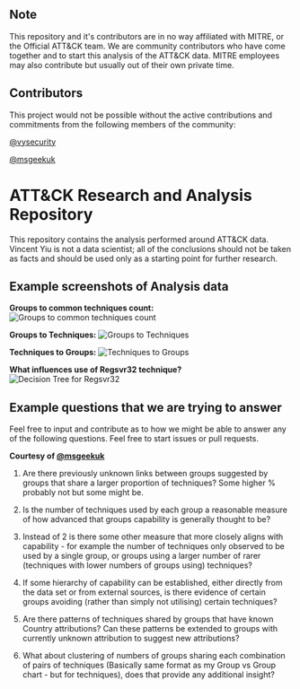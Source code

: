 ## Note

This repository and it's contributors are in no way affiliated with MITRE, or the Official ATT&CK team. We are community contributors who have come together and to start this analysis of the ATT&CK data. MITRE employees may also contribute but usually out of their own private time.

## Contributors

This project would not be possible without the active contributions and commitments from the following members of the community:

[@vysecurity](https://twitter.com/vysecurity)

[@msgeekuk](https://twitter.com/msgeekuk)

# ATT&CK Research and Analysis Repository

This repository contains the analysis performed around ATT&CK data. Vincent Yiu is not a data scientist; all of the conclusions should not be taken as facts and should be used only as a starting point for further research.

## Example screenshots of Analysis data

**Groups to common techniques count:** ![Groups to common techniques count](Screenshots/Group_Technique_Common.jpg)

**Groups to Techniques:** ![Groups to Techniques](Screenshots/GroupXTechnique.png)

**Techniques to Groups:** ![Techniques to Groups](Screenshots/TechniqueXGroup.png)

**What influences use of Regsvr32 technique?** ![Decision Tree for Regsvr32](Screenshots/Decision_Tree_Regsvr32.jpg)

## Example questions that we are trying to answer

Feel free to input and contribute as to how we might be able to answer any of the following questions. Feel free to start issues or pull requests.

**Courtesy of [@msgeekuk](https://twitter.com/msgeekuk)**

1) Are there previously unknown links between groups suggested by groups that share a larger proportion of techniques? Some higher % probably not but some might be.

2) Is the number of techniques used by each group a reasonable measure of how advanced that groups capability is generally thought to be?

3) Instead of 2 is there some other measure that more closely aligns with capability - for example the number of techniques only observed to be used by a single group, or groups using a larger number of rarer (techniques with lower numbers of groups using) techniques?

4) If some hierarchy of capability can be established, either directly from the data set or from external sources, is there evidence of certain groups avoiding (rather than simply not utilising) certain techniques?

5) Are there patterns of techniques shared by groups that have known Country attributions? Can these patterns be extended to groups with currently unknown attribution to suggest new attributions?

6) What about clustering of numbers of groups sharing each combination of pairs of techniques (Basically same format as my Group vs Group chart - but for techniques), does that provide any additional insight?